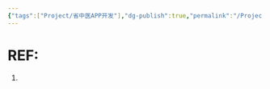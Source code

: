 ```yaml
---
{"tags":["Project/省中医APP开发"],"dg-publish":true,"permalink":"/Project/省中医APP开发/中医模版/","dgPassFrontmatter":true}
---
```




# REF:
1. 